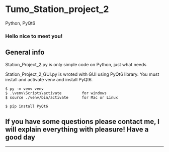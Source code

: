 # Tumo_Station_project_2
Python, PyQt6

### Hello nice to meet you!


## General info
Station_Project_2.py is only simple code on Python, just what needs

Station_Project_2_GUI.py is wroted with GUI using PyQt6 library.
You must install and activate venv and install PyQt6.
```
$ py -m venv venv
$ .\venv\Scripts\activate         for windows
$ source ./venv/bin/activate      for Mac or Linux

$ pip install PyQt6
```

## If you have some questions please contact me, I will explain everything with pleasure! Have a good day
------------------------------------------------------------------------------------------------------------

